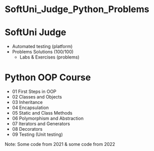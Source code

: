 # SoftUni_Judge_Python_Problems

# SoftUni Judge
- Automated testing (platform)
- Problems Solutions (100/100)
    - Labs & Exercises (problems)

# Python OOP Course
- 01 First Steps in OOP
- 02 Classes and Objects
- 03 Inheritance
- 04 Encapsulation
- 05 Static and Class Methods
- 06 Polymorphism and Abstraction
- 07 Iterators and Generators
- 08 Decorators
- 09 Testing (Unit testing)

Note: Some code from 2021 & some code from 2022
